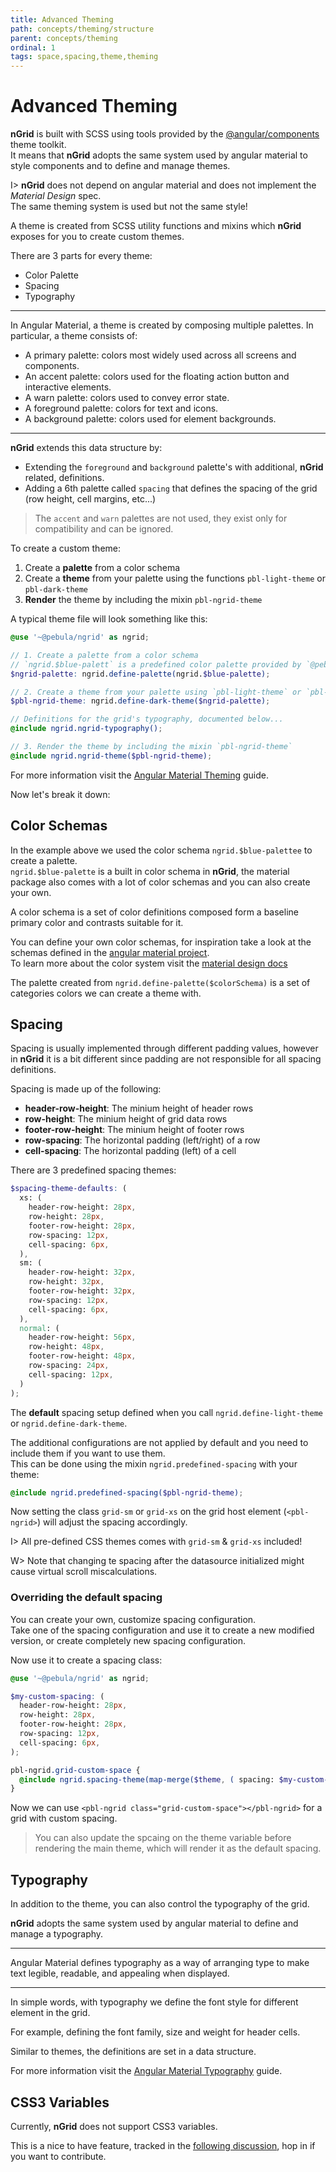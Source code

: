 ```yaml
---
title: Advanced Theming
path: concepts/theming/structure
parent: concepts/theming
ordinal: 1
tags: space,spacing,theme,theming
---
```

# Advanced Theming

**nGrid** is built with SCSS using tools provided by the [@angular/components](https://material.angular.io/guides) theme toolkit.  
It means that **nGrid** adopts the same system used by angular material to style components and to define and manage themes.

I> **nGrid** does not depend on angular material and does not implement the *Material Design* spec.  
The same theming system is used but not the same style!

A theme is created from SCSS utility functions and mixins which **nGrid** exposes for you to create custom themes.

There are 3 parts for every theme:

- Color Palette
- Spacing
- Typography

---

In Angular Material, a theme is created by composing multiple palettes. In particular, a theme consists of:

- A primary palette: colors most widely used across all screens and components.
- An accent palette: colors used for the floating action button and interactive elements.
- A warn palette: colors used to convey error state.
- A foreground palette: colors for text and icons.
- A background palette: colors used for element backgrounds.


---

**nGrid** extends this data structure by:

- Extending the `foreground` and `background` palette's with additional, **nGrid** related, definitions.
- Adding a 6th palette called `spacing` that defines the spacing of the grid (row height, cell margins, etc...)

> The `accent` and `warn` palettes are not used, they exist only for compatibility and can be ignored.

To create a custom theme:

1. Create a **palette** from a color schema
2. Create a **theme** from your palette using the functions `pbl-light-theme` or `pbl-dark-theme`
3. **Render** the theme by including the mixin `pbl-ngrid-theme`

A typical theme file will look something like this:

```scss
@use '~@pebula/ngrid' as ngrid;

// 1. Create a palette from a color schema
// `ngrid.$blue-palett` is a predefined color palette provided by `@pebula/ngrid/theming`
$ngrid-palette: ngrid.define-palette(ngrid.$blue-palette);

// 2. Create a theme from your palette using `pbl-light-theme` or `pbl-dark-theme`
$pbl-ngrid-theme: ngrid.define-dark-theme($ngrid-palette);

// Definitions for the grid's typography, documented below...
@include ngrid.ngrid-typography();

// 3. Render the theme by including the mixin `pbl-ngrid-theme`
@include ngrid.ngrid-theme($pbl-ngrid-theme);
```

For more information visit the <a href="https://material.angular.io/guide/theming" target="_blank">Angular Material Theming</a> guide.

Now let's break it down:

## Color Schemas

In the example above we used the color schema `ngrid.$blue-palettee` to create a palette.  
`ngrid.$blue-palette` is a built in color schema in **nGrid**, the material package also comes with a lot of color schemas and you can also create your own.

A color schema is a set of color definitions composed form a baseline primary color and contrasts suitable for it.

You can define your own color schemas, for inspiration take a look at the schemas defined in the <a href="https://github.com/angular/components/blob/8139358926b9d486b7f271778752fd73b50970af/src/material/core/theming/_palette.scss#L39" target="_blank">angular material project</a>.  
To learn more about the color system visit the <a href="https://material.io/design/color" target="_blank">material design docs</a>

The palette created from `ngrid.define-palette($colorSchema)` is a set of categories colors we can create a theme with.

## Spacing

Spacing is usually implemented through different padding values, however in **nGrid** it is a bit different since padding are not responsible for all spacing definitions.

Spacing is made up of the following:

- **header-row-height**: The minium height of header rows
- **row-height**: The minium height of grid data rows
- **footer-row-height**: The minium height of footer rows
- **row-spacing**: The horizontal padding (left/right) of a row
- **cell-spacing**: The horizontal padding (left) of a cell

There are 3 predefined spacing themes:

```scss
$spacing-theme-defaults: (
  xs: (
    header-row-height: 28px,
    row-height: 28px,
    footer-row-height: 28px,
    row-spacing: 12px,
    cell-spacing: 6px,
  ),
  sm: (
    header-row-height: 32px,
    row-height: 32px,
    footer-row-height: 32px,
    row-spacing: 12px,
    cell-spacing: 6px,
  ),
  normal: (
    header-row-height: 56px,
    row-height: 48px,
    footer-row-height: 48px,
    row-spacing: 24px,
    cell-spacing: 12px,
  )
);
```

The **default** spacing setup defined when you call `ngrid.define-light-theme` or `ngrid.define-dark-theme`.

The additional configurations are not applied by default and you need to include them if you want to use them.  
This can be done using the mixin `ngrid.predefined-spacing` with your theme:

```scss
@include ngrid.predefined-spacing($pbl-ngrid-theme);
```

Now setting the class `grid-sm` or `grid-xs` on the grid host element (`<pbl-ngrid>`) will adjust the spacing accordingly.

I> All pre-defined CSS themes comes with `grid-sm` & `grid-xs` included!

<div pbl-example-view="pbl-spacing-example"></div>

W> Note that changing te spacing after the datasource initialized might cause virtual scroll miscalculations.

### Overriding the default spacing

You can create your own, customize spacing configuration.  
Take one of the spacing configuration and use it to create a new modified version, or create completely new spacing configuration.

Now use it to create a spacing class:

```scss
@use '~@pebula/ngrid' as ngrid;

$my-custom-spacing: (
  header-row-height: 28px,
  row-height: 28px,
  footer-row-height: 28px,
  row-spacing: 12px,
  cell-spacing: 6px,
);

pbl-ngrid.grid-custom-space {
  @include ngrid.spacing-theme(map-merge($theme, ( spacing: $my-custom-spacing )));
}
```

Now we can use `<pbl-ngrid class="grid-custom-space"></pbl-ngrid>` for a grid with custom spacing.


> You can also update the spcaing on the theme variable before rendering the main theme, which will render it as the default spacing.


## Typography

In addition to the theme, you can also control the typography of the grid.

**nGrid** adopts the same system used by angular material to define and manage a typography.

---

Angular Material defines typography as a way of arranging type to make text legible, readable, and appealing when displayed.

---

In simple words, with typography we define the font style for different element in the grid.

For example, defining the font family, size and weight for header cells.

Similar to themes, the definitions are set in a data structure.

For more information visit the <a href="https://material.angular.io/guide/typography" target="_blank">Angular Material Typography</a> guide.

## CSS3 Variables

Currently, **nGrid** does not support CSS3 variables.

This is a nice to have feature, tracked in the [following discussion](https://github.com/shlomiassaf/ngrid/discussions/136), hop in if you want to contribute.
